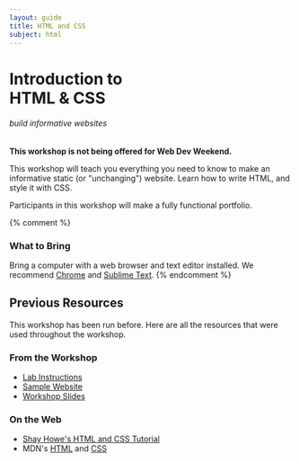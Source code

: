 ```yaml
---
layout: guide
title: HTML and CSS
subject: html
---
```


# Introduction to <br>HTML & CSS

###### build informative websites

__This workshop is not being offered for Web Dev Weekend.__

This workshop will teach you everything you need to know to make an informative static (or "unchanging") website. Learn how to write HTML, and style it with CSS.

Participants in this workshop will make a fully functional portfolio.


{% comment %}
### What to Bring

Bring a computer with a web browser and text editor installed. We recommend [Chrome](https://www.google.com/chrome/browser/) and [Sublime Text](http://www.sublimetext.com/).
{% endcomment %}


## Previous Resources

This workshop has been run before. Here are all the resources that were used
throughout the workshop.

### From the Workshop

- [Lab Instructions](https://docs.google.com/file/d/0B9HqC5cnPeRVbng4RnRodDFFZVk/edit)
- [Sample Website](http://naher94.github.io/Basic-Sample-Site/portfolio.html)
- [Workshop Slides](https://docs.google.com/file/d/0B9HqC5cnPeRVODB6MURCTUxvSVk/edit)

### On the Web

- [Shay Howe's HTML and CSS Tutorial](http://learn.shayhowe.com/)
- MDN's [HTML](https://developer.mozilla.org/en-US/docs/Web/HTML) and [CSS](https://developer.mozilla.org/en-US/docs/Web/CSS)

